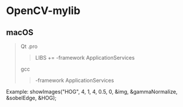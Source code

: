 # OpenCV-mylib

## macOS
>Qt .pro
>>LIBS += -framework ApplicationServices
>
>gcc
>> -framework ApplicationServices

Example:
showImages("HOG", 4, 1, 4, 0.5, 0, &img, &gammaNormalize, &sobelEdge, &HOG);

